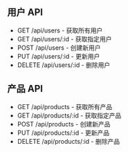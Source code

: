 ## 用户 API
- GET /api/users - 获取所有用户
- GET /api/users/:id - 获取指定用户
- POST /api/users - 创建新用户
- PUT /api/users/:id - 更新用户
- DELETE /api/users/:id - 删除用户

## 产品 API
- GET /api/products - 获取所有产品
- GET /api/products/:id - 获取指定产品
- POST /api/products - 创建新产品
- PUT /api/products/:id - 更新产品
- DELETE /api/products/:id - 删除产品